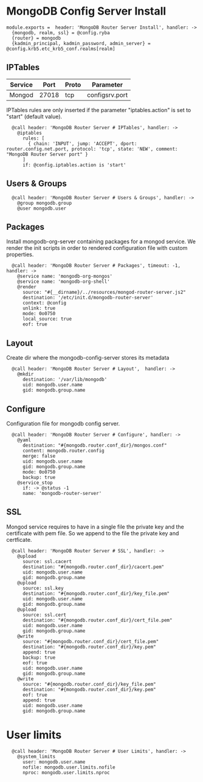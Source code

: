 
# MongoDB Config Server Install

    module.exports =  header: 'MongoDB Router Server Install', handler: ->
      {mongodb, realm, ssl} = @config.ryba
      {router} = mongodb
      {kadmin_principal, kadmin_password, admin_server} = @config.krb5.etc_krb5_conf.realms[realm]

## IPTables

| Service       | Port  | Proto | Parameter       |
|---------------|-------|-------|-----------------|
| Mongod        | 27018 |  tcp  |  configsrv.port |

IPTables rules are only inserted if the parameter "iptables.action" is set to
"start" (default value).

      @call header: 'MongoDB Router Server # IPTables', handler: ->
        @iptables
          rules: [
            { chain: 'INPUT', jump: 'ACCEPT', dport: router.config.net.port, protocol: 'tcp', state: 'NEW', comment: "MongoDB Router Server port" }
          ]
          if: @config.iptables.action is 'start'

## Users & Groups

      @call header: 'MongoDB Router Server # Users & Groups', handler: ->
        @group mongodb.group
        @user mongodb.user

## Packages

Install mongodb-org-server containing packages for a mongod service. We render the init scripts
in order to rendered configuration file with custom properties.

      @call header: 'MongoDB Router Server # Packages', timeout: -1, handler: ->
        @service name: 'mongodb-org-mongos'
        @service name: 'mongodb-org-shell'
        @render
          source: "#{__dirname}/../resources/mongod-router-server.js2"
          destination: '/etc/init.d/mongodb-router-server'
          context: @config
          unlink: true
          mode: 0o0750
          local_source: true
          eof: true

## Layout

Create dir where the mongodb-config-server stores its metadata

      @call header: 'MongoDB Router Server # Layout',  handler: ->
        @mkdir
          destination: '/var/lib/mongodb'
          uid: mongodb.user.name
          gid: mongodb.group.name


## Configure

Configuration file for mongodb config server.

      @call header: 'MongoDB Router Server # Configure', handler: ->
        @yaml
          destination: "#{mongodb.router.conf_dir}/mongos.conf"
          content: mongodb.router.config
          merge: false
          uid: mongodb.user.name
          gid: mongodb.group.name
          mode: 0o0750
          backup: true
        @service_stop
          if: -> @status -1
          name: 'mongodb-router-server'

## SSL

Mongod service requires to have in a single file the private key and the certificate
with pem file. So we append to the file the private key and certficate.

      @call header: 'MongoDB Router Server # SSL', handler: ->
        @upload
          source: ssl.cacert
          destination: "#{mongodb.router.conf_dir}/cacert.pem"
          uid: mongodb.user.name
          gid: mongodb.group.name
        @upload
          source: ssl.key
          destination: "#{mongodb.router.conf_dir}/key_file.pem"
          uid: mongodb.user.name
          gid: mongodb.group.name
        @upload
          source: ssl.cert
          destination: "#{mongodb.router.conf_dir}/cert_file.pem"
          uid: mongodb.user.name
          gid: mongodb.group.name
        @write
          source: "#{mongodb.router.conf_dir}/cert_file.pem"
          destination: "#{mongodb.router.conf_dir}/key.pem"
          append: true
          backup: true
          eof: true
          uid: mongodb.user.name
          gid: mongodb.group.name
        @write
          source: "#{mongodb.router.conf_dir}/key_file.pem"
          destination: "#{mongodb.router.conf_dir}/key.pem"
          eof: true
          append: true
          uid: mongodb.user.name
          gid: mongodb.group.name

# User limits

      @call header: 'MongoDB Router Server # User Limits', handler: ->
        @system_limits
          user: mongodb.user.name
          nofile: mongodb.user.limits.nofile
          nproc: mongodb.user.limits.nproc
